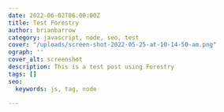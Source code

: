 ```yaml
---
date: 2022-06-02T06:00:00Z
title: Test Forestry
author: brianbarrow
category: javascript, node, seo, test
cover: "/uploads/screen-shot-2022-05-25-at-10-14-50-am.png"
ograph: ''
cover_alt: screenshot
description: This is a test post using Forestry
tags: []
seo:
  keywords: js, tag, node

---
```

